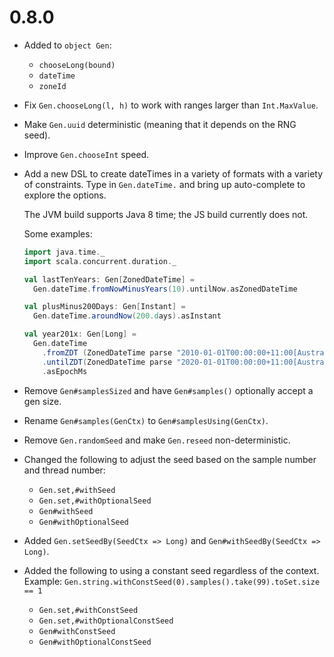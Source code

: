 # 0.8.0

* Added to `object Gen`:
  * `chooseLong(bound)`
  * `dateTime`
  * `zoneId`

* Fix `Gen.chooseLong(l, h)` to work with ranges larger than `Int.MaxValue`.

* Make `Gen.uuid` deterministic (meaning that it depends on the RNG seed).

* Improve `Gen.chooseInt` speed.

* Add a new DSL to create dateTimes in a variety of formats with a variety of constraints.
  Type in `Gen.dateTime.` and bring up auto-complete to explore the options.

  The JVM build supports Java 8 time; the JS build currently does not.

  Some examples:

  ```scala
  import java.time._
  import scala.concurrent.duration._

  val lastTenYears: Gen[ZonedDateTime] =
    Gen.dateTime.fromNowMinusYears(10).untilNow.asZonedDateTime

  val plusMinus200Days: Gen[Instant] =
    Gen.dateTime.aroundNow(200.days).asInstant

  val year201x: Gen[Long] =
    Gen.dateTime
      .fromZDT (ZonedDateTime parse "2010-01-01T00:00:00+11:00[Australia/Sydney]")
      .untilZDT(ZonedDateTime parse "2020-01-01T00:00:00+11:00[Australia/Sydney]")
      .asEpochMs
  ```

* Remove `Gen#samplesSized` and have `Gen#samples()` optionally accept a gen size.
* Rename `Gen#samples(GenCtx)` to `Gen#samplesUsing(GenCtx)`.
* Remove `Gen.randomSeed` and make `Gen.reseed` non-deterministic.
* Changed the following to adjust the seed based on the sample number and thread number:
  * `Gen.set,#withSeed`
  * `Gen.set,#withOptionalSeed`
  * `Gen#withSeed`
  * `Gen#withOptionalSeed`
* Added `Gen.setSeedBy(SeedCtx => Long)` and `Gen#withSeedBy(SeedCtx => Long)`.
* Added the following to using a constant seed regardless of the context.
  Example: `Gen.string.withConstSeed(0).samples().take(99).toSet.size == 1`
  * `Gen.set,#withConstSeed`
  * `Gen.set,#withOptionalConstSeed`
  * `Gen#withConstSeed`
  * `Gen#withOptionalConstSeed`

